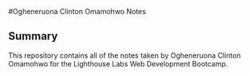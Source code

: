 #Ogheneruona Clinton Omamohwo Notes

## Summary 

This repository contains all of the notes taken by Ogheneruona Clinton Omamohwo for the Lighthouse Labs Web Development Bootcamp.
